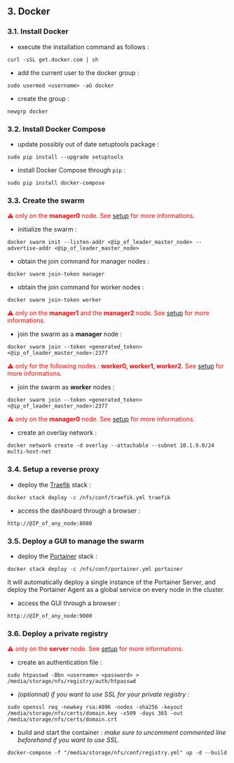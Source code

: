 ## 3. Docker

### 3.1. Install Docker

* execute the installation command as follows :
```
curl -sSL get.docker.com | sh
```
* add the current user to the docker group : 
```
sudo usermod <username> -aG docker 
```
* create the group :
```
newgrp docker
```

### 3.2. Install Docker Compose

* update possibly out of date setuptools package : 
```
sudo pip install --upgrade setuptools
```
* install Docker Compose through ```pip``` :
```
sudo pip install docker-compose
```

### 3.3. Create the swarm

<span style="color:red">⚠ only on the </span> **<span style="color:red">manager0</span>**<span style="color:red"> node. See [setup](https://github.com/FlorentinTh/PiSwarm#setup) for more informations.</span>

* initialize the swarm :
```
docker swarm init --listen-addr <@ip_of_leader_master_node> --advertise-addr <@ip_of_leader_master_node>
```

* obtain the join command for manager nodes :
```
docker swarm join-token manager
```
* obtain the join command for worker nodes :
```
docker swarm join-token worker
```

<span style="color:red">⚠ only on the </span> **<span style="color:red">manager1</span>** <span style="color:red">and the</span> **<span style="color:red">manager2</span>**<span style="color:red"> node. See [setup](https://github.com/FlorentinTh/PiSwarm#setup) for more informations.</span>

* join the swarm as a **manager** node :
```
docker swarm join --token <generated_token> <@ip_of_leader_master_node>:2377
```

<span style="color:red">⚠ only for the following nodes : </span> **<span style="color:red">worker0, worker1, worker2.</span>** <span style="color:red">See [setup](https://github.com/FlorentinTh/PiSwarm#setup) for more informations.</span>

* join the swarm as **worker** nodes :
```
docker swarm join --token <generated_token> <@ip_of_leader_master_node>:2377
```
<span style="color:red">⚠ only on the </span> **<span style="color:red">manager0</span>**<span style="color:red"> node. See [setup](https://github.com/FlorentinTh/PiSwarm#setup) for more informations.</span>
* create an overlay network : 
```
docker network create -d overlay --attachable --subnet 10.1.9.0/24 multi-host-net
```

### 3.4. Setup a reverse proxy
* deploy the [Traefik](http://www.portainer.io/) stack : 
```
docker stack deploy -c /nfs/conf/traefik.yml traefik
```
* access the dashboard through a browser : 
```
http://@IP_of_any_node:8080
```

### 3.5. Deploy a GUI to manage the swarm

* deploy the [Portainer](http://www.portainer.io/) stack : 
```
docker stack deploy -c /nfs/conf/portainer.yml portainer
```
It will automatically deploy a single instance of the Portainer Server, and deploy the Portainer Agent as a global service on every node in the cluster.

* access the GUI through a browser : 
```
http://@IP_of_any_node:9000
```

### 3.6. Deploy a private registry

<span style="color:red">⚠ only on the </span> **<span style="color:red">server</span>**<span style="color:red"> node. See [setup](https://github.com/FlorentinTh/PiSwarm#setup) for more informations.</span>

* create an authentication file :
```
sudo htpasswd -Bbn <username> <password> > /media/storage/nfs/registry/auth/htpasswd
```

* _(optionnal) if you want to use SSL for your private registry_ : 
```
sudo openssl req -newkey rsa:4096 -nodes -sha256 -keyout /media/storage/nfs/certs/domain.key -x509 -days 365 -out /media/storage/nfs/certs/domain.crt
```

* build and start the container :
_make sure to uncomment commented line beforehand if you want to use SSL._
```
docker-compose -f "/media/storage/nfs/conf/registry.yml" up -d --build
```